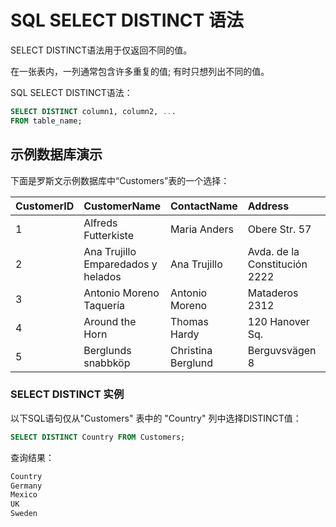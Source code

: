 # SQL SELECT DISTINCT 语法

SELECT DISTINCT语法用于仅返回不同的值。

在一张表内，一列通常包含许多重复的值; 有时只想列出不同的值。

SQL SELECT DISTINCT语法：

```sql
SELECT DISTINCT column1, column2, ... 
FROM table_name;
```



## 示例数据库演示

下面是罗斯文示例数据库中“Customers”表的一个选择：

| CustomerID | CustomerName                       | ContactName        | Address                       | City        | PostalCode | Country |
| :--------- | :--------------------------------- | :----------------- | :---------------------------- | :---------- | :--------- | :------ |
| 1          | Alfreds Futterkiste                | Maria Anders       | Obere Str. 57                 | Berlin      | 12209      | Germany |
| 2          | Ana Trujillo Emparedados y helados | Ana Trujillo       | Avda. de la Constitución 2222 | México D.F. | 05021      | Mexico  |
| 3          | Antonio Moreno Taquería            | Antonio Moreno     | Mataderos 2312                | México D.F. | 05023      | Mexico  |
| 4          | Around the Horn                    | Thomas Hardy       | 120 Hanover Sq.               | London      | WA1 1DP    | UK      |
| 5          | Berglunds snabbköp                 | Christina Berglund | Berguvsvägen 8                | Luleå       | S-958 22   | Sweden  |



### SELECT DISTINCT 实例

以下SQL语句仅从"Customers" 表中的 "Country" 列中选择DISTINCT值：

```sql
SELECT DISTINCT Country FROM Customers;
```

查询结果：

```sql
Country
Germany
Mexico
UK
Sweden
```

